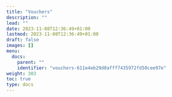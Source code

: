 ```yaml
---
title: "Vouchers"
description: ""
lead: ""
date: 2023-11-08T12:36:49+01:00
lastmod: 2023-11-08T12:36:49+01:00
draft: false
images: []
menu:
  docs:
    parent: ""
    identifier: "vouchers-611e4eb29d0afff7435972fd50cee97e"
weight: 303
toc: true
type: docs
---
```

